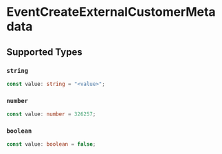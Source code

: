 # EventCreateExternalCustomerMetadata


## Supported Types

### `string`

```typescript
const value: string = "<value>";
```

### `number`

```typescript
const value: number = 326257;
```

### `boolean`

```typescript
const value: boolean = false;
```

